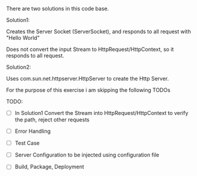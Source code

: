 There are two solutions in this code base. 

Solution1: 

Creates the Server Socket (ServerSocket), and responds to all request with "Hello World"

Does not convert the input Stream to HttpRequest/HttpContext, so it responds to all request.


Solution2: 

Uses com.sun.net.httpserver.HttpServer to create the Http Server. 

For the purpose of this exercise i am skipping the following TODOs

TODO:
- [ ] In Solution1 Convert the Stream into HttpRequest/HttpContext to verify the path, reject other requests
- [ ] Error Handling 
- [ ] Test Case
- [ ] Server Configuration to be injected using configuration file
- [ ] Build, Package, Deployment


 
 
 

